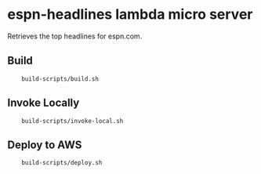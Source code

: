 # espn-headlines lambda micro server
Retrieves the top headlines for espn.com.

## Build

        build-scripts/build.sh

## Invoke Locally

        build-scripts/invoke-local.sh

## Deploy to AWS

        build-scripts/deploy.sh
